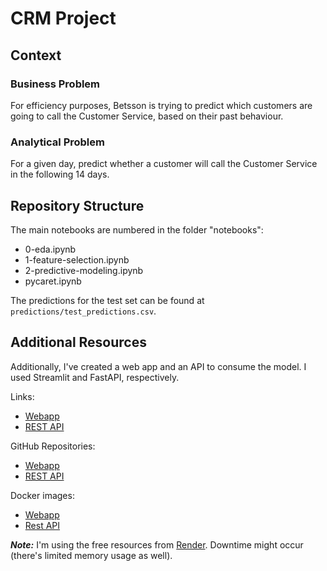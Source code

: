 # CRM Project

## Context

### Business Problem

For efficiency purposes, Betsson is trying to predict which customers are going to call the Customer Service, based on their past behaviour.

### Analytical Problem

For a given day, predict whether a customer will call the Customer Service in the following 14 days.

## Repository Structure

The main notebooks are numbered in the folder "notebooks":
- 0-eda.ipynb
- 1-feature-selection.ipynb
- 2-predictive-modeling.ipynb
- pycaret.ipynb

The predictions for the test set can be found at `predictions/test_predictions.csv`.

## Additional Resources

Additionally, I've created a web app and an API to consume the model. I used Streamlit and FastAPI, respectively.

Links:
- [Webapp](https://crm-app.datargs.com/)
- [REST API](https://crm-api.datargs.com/docs)

GitHub Repositories:
- [Webapp]([https://crm-app.datargs.com/](https://github.com/cmcouto-silva/crm-app))
- [REST API]([https://crm-api.datargs.com/docs](https://github.com/cmcouto-silva/crm-api))

Docker images:
- [Webapp](https://hub.docker.com/repository/docker/cmcoutosilva/crm-app)
- [Rest API](https://hub.docker.com/repository/docker/cmcoutosilva/crm-api)

_**Note:**_ I'm using the free resources from [Render](https://render.com/). Downtime might occur (there's limited memory usage as well).
